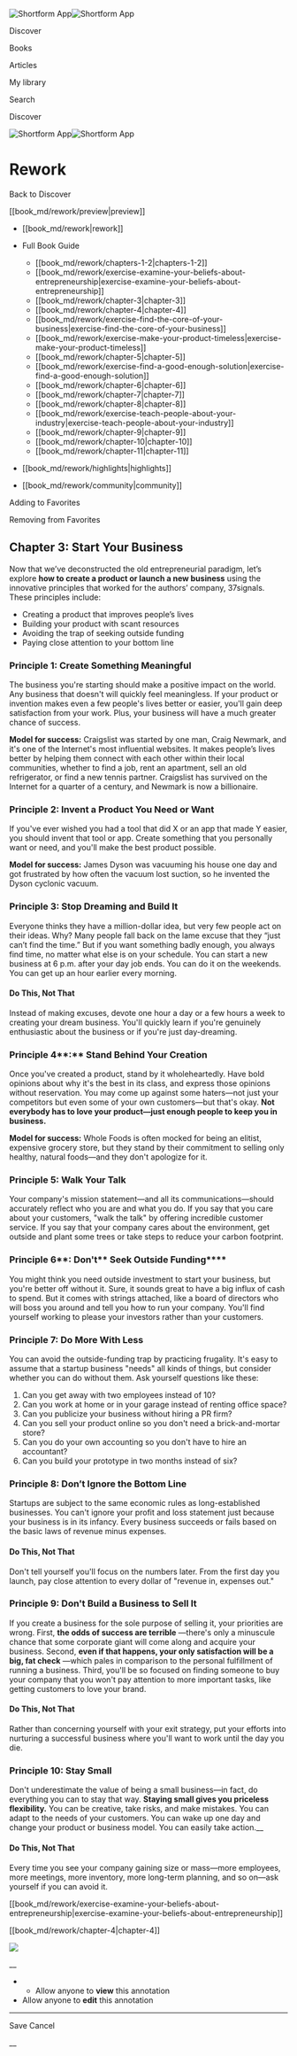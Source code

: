 ![Shortform App](/img/logo.36a2399e.svg)![Shortform App](/img/logo-dark.70c1b072.svg)

Discover

Books

Articles

My library

Search

Discover

![Shortform App](/img/logo.36a2399e.svg)![Shortform App](/img/logo-dark.70c1b072.svg)

# Rework

Back to Discover

[[book_md/rework/preview|preview]]

  * [[book_md/rework|rework]]
  * Full Book Guide

    * [[book_md/rework/chapters-1-2|chapters-1-2]]
    * [[book_md/rework/exercise-examine-your-beliefs-about-entrepreneurship|exercise-examine-your-beliefs-about-entrepreneurship]]
    * [[book_md/rework/chapter-3|chapter-3]]
    * [[book_md/rework/chapter-4|chapter-4]]
    * [[book_md/rework/exercise-find-the-core-of-your-business|exercise-find-the-core-of-your-business]]
    * [[book_md/rework/exercise-make-your-product-timeless|exercise-make-your-product-timeless]]
    * [[book_md/rework/chapter-5|chapter-5]]
    * [[book_md/rework/exercise-find-a-good-enough-solution|exercise-find-a-good-enough-solution]]
    * [[book_md/rework/chapter-6|chapter-6]]
    * [[book_md/rework/chapter-7|chapter-7]]
    * [[book_md/rework/chapter-8|chapter-8]]
    * [[book_md/rework/exercise-teach-people-about-your-industry|exercise-teach-people-about-your-industry]]
    * [[book_md/rework/chapter-9|chapter-9]]
    * [[book_md/rework/chapter-10|chapter-10]]
    * [[book_md/rework/chapter-11|chapter-11]]
  * [[book_md/rework/highlights|highlights]]
  * [[book_md/rework/community|community]]



Adding to Favorites 

Removing from Favorites 

## Chapter 3: Start Your Business

Now that we’ve deconstructed the old entrepreneurial paradigm, let’s explore **how to create a product or launch a new business** using the innovative principles that worked for the authors’ company, 37signals. These principles include:

  * Creating a product that improves people’s lives 
  * Building your product with scant resources 
  * Avoiding the trap of seeking outside funding
  * Paying close attention to your bottom line 



### Principle 1: Create Something Meaningful

The business you're starting should make a positive impact on the world. Any business that doesn't will quickly feel meaningless. If your product or invention makes even a few people's lives better or easier, you'll gain deep satisfaction from your work. Plus, your business will have a much greater chance of success.

**Model for success:** Craigslist was started by one man, Craig Newmark, and it's one of the Internet's most influential websites. It makes people’s lives better by helping them connect with each other within their local communities, whether to find a job, rent an apartment, sell an old refrigerator, or find a new tennis partner. Craigslist has survived on the Internet for a quarter of a century, and Newmark is now a billionaire.

### Principle 2: Invent a Product You Need or Want

If you've ever wished you had a tool that did X or an app that made Y easier, you should invent that tool or app. Create something that you personally want or need, and you'll make the best product possible.

**Model for success:** James Dyson was vacuuming his house one day and got frustrated by how often the vacuum lost suction, so he invented the Dyson cyclonic vacuum.

### Principle 3: Stop Dreaming and Build It

Everyone thinks they have a million-dollar idea, but very few people act on their ideas. Why? Many people fall back on the lame excuse that they “just can’t find the time.” But if you want something badly enough, you always find time, no matter what else is on your schedule. You can start a new business at 6 p.m. after your day job ends. You can do it on the weekends. You can get up an hour earlier every morning.

#### Do This, Not That

Instead of making excuses, devote one hour a day or a few hours a week to creating your dream business. You'll quickly learn if you're genuinely enthusiastic about the business or if you're just day-dreaming.

### **Principle** 4**:** Stand Behind Your Creation

Once you've created a product, stand by it wholeheartedly. Have bold opinions about why it's the best in its class, and express those opinions without reservation. You may come up against some haters—not just your competitors but even some of your own customers—but that's okay. **Not everybody has to love your product—just enough people to keep you in business.**

**Model for success:** Whole Foods is often mocked for being an elitist, expensive grocery store, but they stand by their commitment to selling only healthy, natural foods—and they don't apologize for it.

### Principle 5: Walk Your Talk

Your company's mission statement—and all its communications—should accurately reflect who you are and what you do. If you say that you care about your customers, "walk the talk" by offering incredible customer service. If you say that your company cares about the environment, get outside and plant some trees or take steps to reduce your carbon footprint.

### **Principle** 6**: Don't** Seek Outside Funding****

You might think you need outside investment to start your business, but you're better off without it. Sure, it sounds great to have a big influx of cash to spend. But it comes with strings attached, like a board of directors who will boss you around and tell you how to run your company. You'll find yourself working to please your investors rather than your customers.

### Principle 7: Do More With Less

You can avoid the outside-funding trap by practicing frugality. It's easy to assume that a startup business "needs" all kinds of things, but consider whether you can do without them. Ask yourself questions like these:

  1. Can you get away with two employees instead of 10? 
  2. Can you work at home or in your garage instead of renting office space? 
  3. Can you publicize your business without hiring a PR firm? 
  4. Can you sell your product online so you don't need a brick-and-mortar store? 
  5. Can you do your own accounting so you don't have to hire an accountant? 
  6. Can you build your prototype in two months instead of six? 



### Principle 8: Don’t Ignore the Bottom Line

Startups are subject to the same economic rules as long-established businesses. You can't ignore your profit and loss statement just because your business is in its infancy. Every business succeeds or fails based on the basic laws of revenue minus expenses.

#### Do This, Not That

Don't tell yourself you'll focus on the numbers later. From the first day you launch, pay close attention to every dollar of "revenue in, expenses out."

### Principle 9: Don't Build a Business to Sell It

If you create a business for the sole purpose of selling it, your priorities are wrong. First, **the odds of success are terrible** —there's only a minuscule chance that some corporate giant will come along and acquire your business. Second, **even if that happens, your only satisfaction will be a big, fat check** —which pales in comparison to the personal fulfillment of running a business. Third, you'll be so focused on finding someone to buy your company that you won't pay attention to more important tasks, like getting customers to love your brand.

#### Do This, Not That

Rather than concerning yourself with your exit strategy, put your efforts into nurturing a successful business where you'll want to work until the day you die.

### Principle 10: Stay Small

Don't underestimate the value of being a small business—in fact, do everything you can to stay that way. **Staying small gives you priceless flexibility.** You can be creative, take risks, and make mistakes. You can adapt to the needs of your customers. You can wake up one day and change your product or business model. You can easily take action.__

#### Do This, Not That

Every time you see your company gaining size or mass—more employees, more meetings, more inventory, more long-term planning, and so on—ask yourself if you can avoid it.

[[book_md/rework/exercise-examine-your-beliefs-about-entrepreneurship|exercise-examine-your-beliefs-about-entrepreneurship]]

[[book_md/rework/chapter-4|chapter-4]]

![](https://bat.bing.com/action/0?ti=56018282&Ver=2&mid=913f2162-43d6-4b75-98ad-4252b9577d3a&sid=f30c5e70639211ee87d33f0876d93783&vid=f30c9700639211eeb3a75d830392c94f&vids=0&msclkid=N&pi=0&lg=en-US&sw=800&sh=600&sc=24&nwd=1&tl=Shortform%20%7C%20Book&p=https%3A%2F%2Fwww.shortform.com%2Fapp%2Fbook%2Frework%2Fchapter-3&r=&lt=400&evt=pageLoad&sv=1&rn=994768)

__

  *   * Allow anyone to **view** this annotation
  * Allow anyone to **edit** this annotation



* * *

Save Cancel

__



